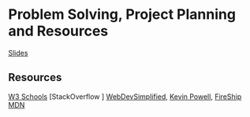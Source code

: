 # Problem Solving, Project Planning and Resources

[Slides](https://docs.google.com/presentation/d/1zIhyh3UNJ9oQAUg0aBUFDhdvqalXGH1q0Xs0L3fsQTc/edit?usp=sharing)

## Resources
[W3 Schools](https://www.w3schools.com/) 
[StackOverflow ]
[WebDevSimplified](https://courses.webdevsimplified.com/), [Kevin Powell](https://www.kevinpowell.co/), [FireShip](https://fireship.io/)
[MDN](https://developer.mozilla.org/en-US/)

